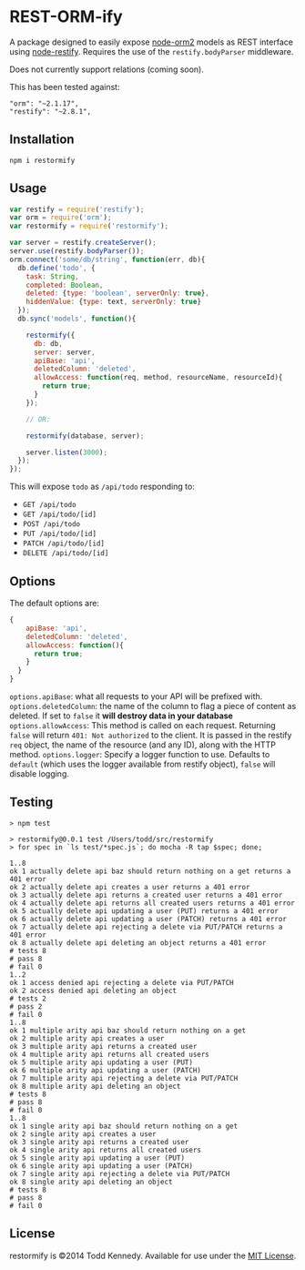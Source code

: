 # REST-ORM-ify
A package designed to easily expose [node-orm2](https://github.com/dresende/node-orm2) models as REST interface using [node-restify](https://github.com/mcavage/node-restify). Requires the use of the `restify.bodyParser` middleware.

Does not currently support relations (coming soon).

This has been tested against:

    "orm": "~2.1.17",
    "restify": "~2.8.1",

## Installation

```
npm i restormify
```

## Usage

```js
var restify = require('restify');
var orm = require('orm');
var restormify = require('restormify');

var server = restify.createServer();
server.use(restify.bodyParser());
orm.connect('some/db/string', function(err, db){
  db.define('todo', {
    task: String,
    completed: Boolean,
    deleted: {type: 'boolean', serverOnly: true},
    hiddenValue: {type: text, serverOnly: true}
  });
  db.sync('models', function(){

    restormify({
      db: db,
      server: server,
      apiBase: 'api',
      deletedColumn: 'deleted',
      allowAccess: function(req, method, resourceName, resourceId){
        return true;
      }
    });

    // OR:

    restormify(database, server);

    server.listen(3000);
  });
});
```

This will expose `todo` as `/api/todo` responding to:

* `GET /api/todo`
* `GET /api/todo/[id]`
* `POST /api/todo`
* `PUT /api/todo/[id]`
* `PATCH /api/todo/[id]`
* `DELETE /api/todo/[id]`

## Options

The default options are:

```js
{
    apiBase: 'api',
    deletedColumn: 'deleted',
    allowAccess: function(){
      return true;
    }
  }
}
```

`options.apiBase`: what all requests to your API will be prefixed with.
`options.deletedColumn`: the name of the column to flag a piece of content as deleted. If set to `false` it **will destroy data in your database**
`options.allowAccess`: This method is called on each request. Returning `false` will return `401: Not authorized` to the client. It is passed in the restify `req` object, the name of the resource (and any ID), along with the HTTP method.
`options.logger`: Specify a logger function to use. Defaults to `default` (which uses the logger available from restify object), `false` will disable logging.

## Testing

```
> npm test

> restormify@0.0.1 test /Users/todd/src/restormify
> for spec in `ls test/*spec.js`; do mocha -R tap $spec; done;

1..8
ok 1 actually delete api baz should return nothing on a get returns a 401 error
ok 2 actually delete api creates a user returns a 401 error
ok 3 actually delete api returns a created user returns a 401 error
ok 4 actually delete api returns all created users returns a 401 error
ok 5 actually delete api updating a user (PUT) returns a 401 error
ok 6 actually delete api updating a user (PATCH) returns a 401 error
ok 7 actually delete api rejecting a delete via PUT/PATCH returns a 401 error
ok 8 actually delete api deleting an object returns a 401 error
# tests 8
# pass 8
# fail 0
1..2
ok 1 access denied api rejecting a delete via PUT/PATCH
ok 2 access denied api deleting an object
# tests 2
# pass 2
# fail 0
1..8
ok 1 multiple arity api baz should return nothing on a get
ok 2 multiple arity api creates a user
ok 3 multiple arity api returns a created user
ok 4 multiple arity api returns all created users
ok 5 multiple arity api updating a user (PUT)
ok 6 multiple arity api updating a user (PATCH)
ok 7 multiple arity api rejecting a delete via PUT/PATCH
ok 8 multiple arity api deleting an object
# tests 8
# pass 8
# fail 0
1..8
ok 1 single arity api baz should return nothing on a get
ok 2 single arity api creates a user
ok 3 single arity api returns a created user
ok 4 single arity api returns all created users
ok 5 single arity api updating a user (PUT)
ok 6 single arity api updating a user (PATCH)
ok 7 single arity api rejecting a delete via PUT/PATCH
ok 8 single arity api deleting an object
# tests 8
# pass 8
# fail 0
```

## License
restormify is ©2014 Todd Kennedy. Available for use under the [MIT License](LICENSE).
